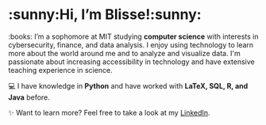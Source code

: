 <h1>:sunny:Hi, I’m Blisse!:sunny:</h1>


<p>
:books: I’m a sophomore at MIT studying <strong>computer science</strong> with interests in cybersecurity, finance, and data analysis. I enjoy using technology to learn more about the world around me and to analyze and visualize data.
I'm passionate about increasing accessibility in technology and have extensive teaching experience in science.<br>

:computer: I have knowledge in <strong>Python</strong> and have worked with <strong>LaTeX, SQL, R, and Java</strong> before. <br>

:sparkles: Want to learn more? Feel free to take a look at my [LinkedIn](www.linkedin.com/in/blisse-k-5b8b671a8).
</p>

<!---
blisseko/blisseko is a ✨ special ✨ repository because its `README.md` (this file) appears on your GitHub profile.
You can click the Preview link to take a look at your changes.
--->

